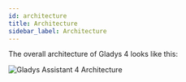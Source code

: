 ```yaml
---
id: architecture
title: Architecture
sidebar_label: Architecture
---
```


The overall architecture of Gladys 4 looks like this:

<img src="/img/docs/architecture/gladys-4-overall-architecture.png" alt="Gladys Assistant 4 Architecture" class="img-responsive" />
